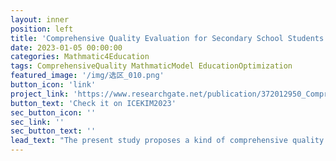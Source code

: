 ```yaml
---
layout: inner
position: left
title: 'Comprehensive Quality Evaluation for Secondary School Students Based on Big Data'
date: 2023-01-05 00:00:00
categories: Mathmatic4Education
tags: ComprehensiveQuality MathmaticModel EducationOptimization 
featured_image: '/img/选区_010.png'
button_icon: 'link'
project_link: 'https://www.researchgate.net/publication/372012950_Comprehensive_Quality_Evaluation_for_Secondary_School_Students_Based_on_Big_Data'
button_text: 'Check it on ICEKIM2023'
sec_button_icon: ''
sec_link: ''
sec_button_text: ''
lead_text: "The present study proposes a kind of comprehensive quality evaluation model based on big data with an attempt to rank and grade secondary school students’ comprehensive quality ability in Shandong, in order to optimize the traditional comprehensive quality evaluation model. The model is a fusion of TOPSIS method, RSR method, and entropy weight method."
---
```

